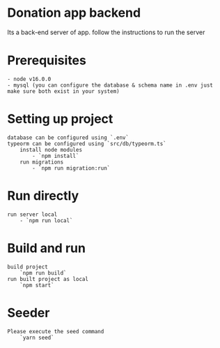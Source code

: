 # Donation app backend

Its a back-end server of app. follow the instructions to run the server

# Prerequisites

    - node v16.0.0
    - mysql (you can configure the database & schema name in .env just make sure both exist in your system)

# Setting up project

    database can be configured using `.env`
    typeorm can be configured using `src/db/typeorm.ts`
        install node modules
            - `npm install`
        run migrations
            - `npm run migration:run`

# Run directly

    run server local
        - `npm run local`

# Build and run

    build project
        `npm run build`
    run built project as local
        `npm start`

# Seeder

    Please execute the seed command
        `yarn seed`
